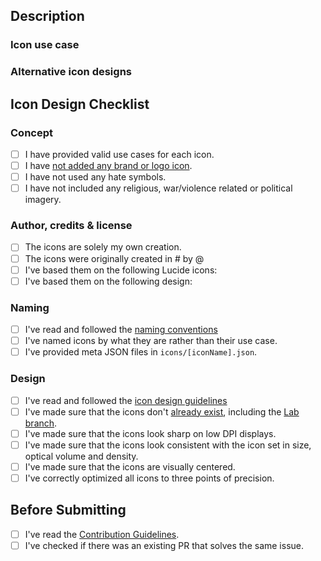 <!-- Thank you for contributing! -->

<!--
PR Title Guidelines:

Please use the format: <type>(<scope>): <short description>

Example: feat(icons): added `camera` icon

Available types: fix, feat, perf, docs, style, refactor, test, chore, ci, build
Common scopes: icons, docs, studio, site, dev
-->

<!-- Insert `closes #issueNumber` here if merging this PR will resolve an existing issue -->
## Description
<!-- Please insert your description here and provide info about the "what" this PR is contribution -->

### Icon use case <!-- ONLY for new icons, remove this part if not icon PR -->
<!-- What is the purpose of this icon? For each icon added, please insert at least two real life use cases (the more the better). Text like "it's a car icon" is not accepted. -->

### Alternative icon designs <!-- ONLY for new icons, remove this part if not icon PR -->
<!-- If you have any alternative icon designs, please attach them here. -->

## Icon Design Checklist <!-- ONLY for new icons, remove this part if not icon PR -->

### Concept <!-- ONLY for new icons -->
<!-- All of these requirements must be fulfilled. -->
<!-- IMPORTANT! Please read our official statement on brand logos in Lucide: -->
<!-- https://github.com/lucide-icons/lucide/blob/main/BRAND_LOGOS_STATEMENT.md -->
- [ ] I have provided valid use cases for each icon.
- [ ] I have [not added any brand or logo icon](https://github.com/lucide-icons/lucide/blob/main/BRAND_LOGOS_STATEMENT.md).
- [ ] I have not used any hate symbols.
- [ ] I have not included any religious, war/violence related or political imagery.

### Author, credits & license<!-- ONLY for new icons. -->
<!-- Please choose one of the following, and put an "x" next to it. -->
- [ ] The icons are solely my own creation.
- [ ] The icons were originally created in #<issueNumber> by @<githubUser>
- [ ] I've based them on the following Lucide icons: <!-- provide the list of icons -->
- [ ] I've based them on the following design: <!-- provide source URL and license permitting use -->

### Naming <!-- ONLY for new icons -->
<!-- All of these requirements must be fulfilled. -->
- [ ] I've read and followed the [naming conventions](https://lucide.dev/guide/design/icon-design-guide#naming-conventions)
- [ ] I've named icons by what they are rather than their use case.
- [ ] I've provided meta JSON files in `icons/[iconName].json`.

### Design <!-- ONLY for new icons -->
<!-- All of these requirements must be fulfilled. -->
- [ ] I've read and followed the [icon design guidelines](https://lucide.dev/guide/design/icon-design-guide)
- [ ] I've made sure that the icons don't [already exist](https://lucide.dev/icons), including the [Lab branch](https://github.com/lucide-icons/lucide/tree/lab/icons).
- [ ] I've made sure that the icons look sharp on low DPI displays.
- [ ] I've made sure that the icons look consistent with the icon set in size, optical volume and density.
- [ ] I've made sure that the icons are visually centered.
- [ ] I've correctly optimized all icons to three points of precision.

## Before Submitting <!-- For every PR! -->
<!-- All of these requirements must be fulfilled. -->
- [ ] I've read the [Contribution Guidelines](https://github.com/lucide-icons/lucide/blob/main/CONTRIBUTING.md).
- [ ] I've checked if there was an existing PR that solves the same issue.
